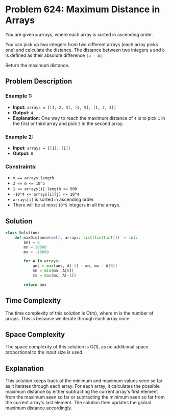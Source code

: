 # Problem 624: Maximum Distance in Arrays

You are given `m` arrays, where each array is sorted in ascending order.

You can pick up two integers from two different arrays (each array picks one) and calculate the distance. The distance between two integers `a` and `b` is defined as their absolute difference `|a - b|`.

Return the maximum distance.

## Problem Description

### Example 1:
- **Input:** `arrays = [[1, 2, 3], [4, 5], [1, 2, 3]]`
- **Output:** `4`
- **Explanation:** One way to reach the maximum distance of `4` is to pick `1` in the first or third array and pick `5` in the second array.

### Example 2:
- **Input:** `arrays = [[1], [1]]`
- **Output:** `0`

### Constraints:
- `m == arrays.length`
- `2 <= m <= 10^5`
- `1 <= arrays[i].length <= 500`
- `-10^4 <= arrays[i][j] <= 10^4`
- `arrays[i]` is sorted in ascending order.
- There will be at most `10^5` integers in all the arrays.

## Solution

```python
class Solution:
    def maxDistance(self, arrays: list[list[int]]) -> int:
        ans = 0
        mn = 10000
        mx = -10000

        for A in arrays:
            ans = max(ans, A[-1] - mn, mx - A[0])
            mn = min(mn, A[0])
            mx = max(mx, A[-1])

        return ans
```
<h2>Time Complexity</h2>

The time complexity of this solution is O(m), where m is the number of arrays. This is because we iterate through each array once.<br>

<h2>Space Complexity</h2>

The space complexity of this solution is O(1), as no additional space proportional to the input size is used.<br>

<h2>Explanation</h2>

This solution keeps track of the minimum and maximum values seen so far as it iterates through each array. For each array, it calculates the possible maximum distance by either subtracting the current array's first element from the maximum seen so far or subtracting the minimum seen so far from the current array's last element. The solution then updates the global maximum distance accordingly.<br>
